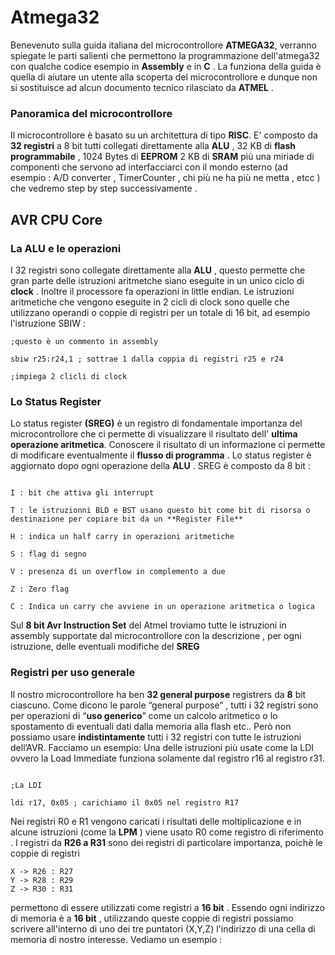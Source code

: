 # Atmega32

Benevenuto sulla guida italiana del microcontrollore **ATMEGA32**, verranno spiegate le parti salienti che permettono la programmazione dell'atmega32 con qualche codice esempio in **Assembly** e in **C** .
La funziona della guida è quella di aiutare un utente alla scoperta del microcontrollore e dunque non si sostituisce ad alcun documento tecnico rilasciato da **ATMEL** .

### Panoramica del microcontrollore

Il microcontrollore è basato su un architettura di tipo **RISC**.
E' composto da **32 registri** a 8 bit tutti collegati direttamente alla **ALU** , 32 KB di **flash programmabile** , 1024 Bytes di **EEPROM** 2 KB di **SRAM** più una miriade di componenti che servono ad interfacciarci con il mondo esterno (ad esempio : A/D converter , TimerCounter , chi più ne ha più ne metta , etcc ) che vedremo step by step successivamente .

## AVR CPU Core

### La ALU e le operazioni

I 32 registri sono collegate direttamente alla **ALU** , questo permette che gran parte delle istruzioni aritmetche siano eseguite in un unico ciclo di **clock** .
Inoltre il processore fa operazioni in little endian.
Le istruzioni aritmetiche che vengono eseguite in 2 cicli di clock sono quelle che utilizzano operandi o coppie di registri per un totale di 16 bit, ad esempio l'istruzione SBIW :

```
;questo è un commento in assembly

sbiw r25:r24,1 ; sottrae 1 dalla coppia di registri r25 e r24

;impiega 2 clicli di clock

```

### Lo Status Register

Lo status register **(SREG)** è un registro di fondamentale importanza del microcontrollore che ci permette di visualizzare il risultato dell' **ultima**  **operazione aritmetica**. Conoscere il risultato di un informazione ci permette di modificare eventualmente il **flusso di programma** . Lo status register è aggiornato dopo ogni operazione della **ALU** .
SREG è composto da 8 bit :  

```

I : bit che attiva gli interrupt

T : le istruzionni BLD e BST usano questo bit come bit di risorsa o destinazione per copiare bit da un **Register File**

H : indica un half carry in operazioni aritmetiche 

S : flag di segno

V : presenza di un overflow in complemento a due

Z : Zero flag

C : Indica un carry che avviene in un operazione aritmetica o logica

```
Sul **8 bit Avr Instruction Set** del Atmel troviamo tutte le istruzioni in assembly supportate dal microcontrollore con la descrizione , per ogni istruzione, delle eventuali modifiche del **SREG**

### Registri per uso generale
Il nostro microcontrollore ha ben **32 general purpose** registrers da **8** bit ciascuno.
Come dicono le parole “general purpose” , tutti i 32 registri sono per  operazioni di “**uso generico**” come un calcolo aritmetico o lo spostamento di eventuali dati dalla memoria alla flash etc..
Però non possiamo usare **indistintamente** tutti i 32 registri con tutte le istruzioni dell’AVR.
Facciamo un esempio:
Una delle istruzioni più usate come la LDI ovvero la Load Immediate funziona solamente dal registro r16 al registro r31.


```

;La LDI 

ldi r17, 0x05 ; carichiamo il 0x05 nel registro R17

```

Nei registri R0 e R1 vengono caricati i risultati delle moltiplicazione e in alcune istruzioni (come la **LPM** ) viene usato R0 come registro di riferimento .
I registri da **R26 a R31** sono dei registri di particolare importanza, poichè le coppie di registri 

```
X -> R26 : R27
Y -> R28 : R29
Z -> R30 : R31

```

permettono di essere utilizzati come registri a **16 bit** . Essendo ogni indirizzo di memoria è a **16 bit** , utilizzando queste coppie di registri possiamo scrivere all'interno di uno dei tre puntatori (X,Y,Z) l'indirizzo di una cella di memoria di nostro interesse. Vediamo un esempio :
